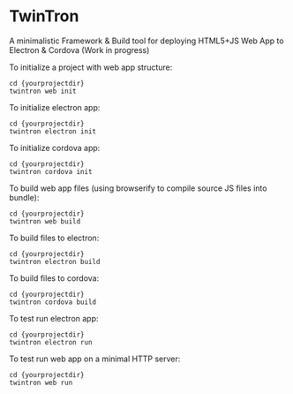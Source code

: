 # TwinTron
A minimalistic Framework & Build tool for deploying HTML5+JS Web App to Electron & Cordova
(Work in progress)

To initialize a project with web app structure:
````
cd {yourprojectdir}
twintron web init
````

To initialize electron app:
````
cd {yourprojectdir}
twintron electron init
````

To initialize cordova app:
````
cd {yourprojectdir}
twintron cordova init
````


To build web app files (using browserify to compile source JS files into bundle):
````
cd {yourprojectdir}
twintron web build
````

To build files to electron:
````
cd {yourprojectdir}
twintron electron build
````

To build files to cordova:
````
cd {yourprojectdir}
twintron cordova build
````


To test run electron app:
````
cd {yourprojectdir}
twintron electron run
````

To test run web app on a minimal HTTP server:
````
cd {yourprojectdir}
twintron web run
````
